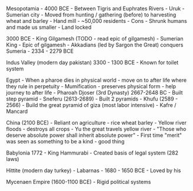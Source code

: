 Mesopotamia - 4000 BCE
	- Between Tigris and Euphrates Rivers
	- Uruk - Sumerian city
	- Moved from hunting / gathering (before) to harvesting wheat and barley
		- Hand mill
	- ~50,000 residents
	- Cons
		- Shrunk humans and made us smaller
		- Land locked

3000 BCE
	- King Gilgamesh (TODO - read epic of gilgamesh)
	- Sumerian King
	- Epic of gilgamesh
	- Akkadians (led by Sargon the Great) conquers Sumeria
		- 2334 - 2279 BCE

Indus Valley (modern day pakistan) 3300 - 1300 BCE
	- Known for toilet system 

Egypt
	- When a pharoe dies in physical world - move on to after life where they rule in perpetuity
	- Mumification - preserves physical form - help journey to after life
	- Pharoah Djoser (3rd Dynasty) 2667-2648 BC
		- Built step pyramid
	- Sneferu (2613-2689) 
		- Built 2 pyramids
	- Khufu (2589 - 2566)
		- Build the great pyramid of giza (most labor intensive)
	- Kafre / Mancard

China (2100 BCE)
	 - Reliant on agriculture
		 - rice wheat barley
		 - Yellow river floods - destroys all crops
		 - Yu the great travels yellow river
		 - "Those who deserve absolute power shall inherit absolute power"
			 - First time "merit" was seen as something to be a kind - good thing

Babylonia 1772
	- King Hammurabi
		- Created basis of legal system (282 laws)

Hittite (modern day turkey)
	- Labarnas - 1680 - 1650 BCE
	- Loved by his 
	
Mycenaen Empire (1600-1100 BCE)
	- Rigid political systems

